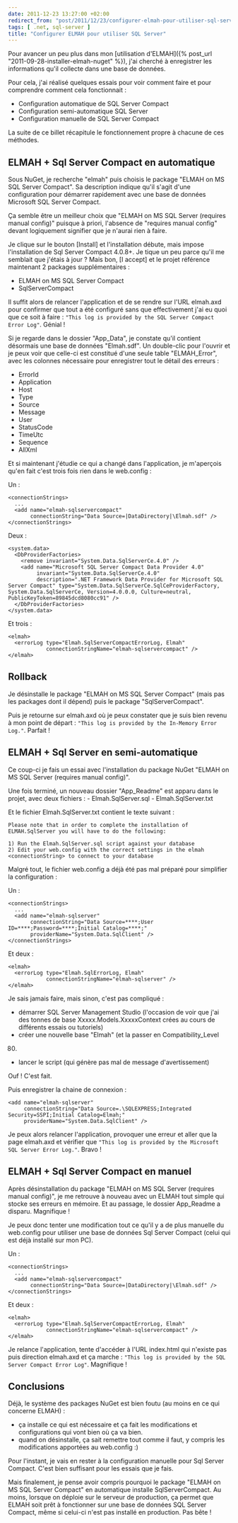 ```yaml
---
date: 2011-12-23 13:27:00 +02:00
redirect_from: "post/2011/12/23/configurer-elmah-pour-utiliser-sql-server"
tags: [ .net, sql-server ]
title: "Configurer ELMAH pour utiliser SQL Server"
---
```


Pour avancer un peu plus dans mon [utilisation d'ELMAH]({% post_url "2011-09-28-installer-elmah-nuget" %}), j'ai cherché à enregistrer les informations qu'il
collecte dans une base de données.

Pour cela, j'ai réalisé quelques essais pour voir comment faire et pour
comprendre comment cela fonctionnait :

* Configuration automatique de SQL Server Compact
* Configuration semi-automatique SQL Server
* Configuration manuelle de SQL Server Compact

La suite de ce billet récapitule le fonctionnement propre à chacune de ces
méthodes.

## ELMAH + Sql Server Compact en automatique

Sous NuGet, je recherche "elmah" puis choisis le package "ELMAH on MS SQL
Server Compact". Sa description indique qu'il s'agit d'une configuration pour
démarrer rapidement avec une base de données Microsoft SQL Server Compact.

Ça semble être un meilleur choix que "ELMAH on MS SQL Server (requires
manual config)" puisque à priori, l'absence de "requires manual config" devant
logiquement signifier que je n'aurai rien à faire.

Je clique sur le bouton [Install] et l'installation débute, mais impose
l'installation de Sql Server Compact 4.0.8+. Je tique un peu parce qu'il me
semblait que j'étais à jour ? Mais bon, [I accept] et le projet référence
maintenant 2 packages supplémentaires :

* ELMAH on MS SQL Server Compact
* SqlServerCompact

Il suffit alors de relancer l'application et de se rendre sur l'URL
elmah.axd pour confirmer que tout a été configuré sans que effectivement j'ai
eu quoi que ce soit à faire : `"This log is provided by the SQL
Server Compact Error Log"`. Génial !

Si je regarde dans le dossier "App_Data", je constate qu'il contient
désormais une base de données "Elmah.sdf". Un double-clic pour l'ouvrir et je
peux voir que celle-ci est constitué d'une seule table "ELMAH_Error", avec les
colonnes nécessaire pour enregistrer tout le détail des erreurs :

* ErrorId
* Application
* Host
* Type
* Source
* Message
* User
* StatusCode
* TimeUtc
* Sequence
* AllXml

Et si maintenant j'étudie ce qui a changé dans l'application, je m'aperçois
qu'en fait c'est trois fois rien dans le web.config :

Un :

```
<connectionStrings>
  ...
  <add name="elmah-sqlservercompact"
       connectionString="Data Source=|DataDirectory|\Elmah.sdf" />
</connectionStrings>
```

Deux :

```
<system.data>
  <DbProviderFactories>
    <remove invariant="System.Data.SqlServerCe.4.0" />
    <add name="Microsoft SQL Server Compact Data Provider 4.0"
         invariant="System.Data.SqlServerCe.4.0"
         description=".NET Framework Data Provider for Microsoft SQL Server Compact" type="System.Data.SqlServerCe.SqlCeProviderFactory, System.Data.SqlServerCe, Version=4.0.0.0, Culture=neutral, PublicKeyToken=89845dcd8080cc91" />
  </DbProviderFactories>
</system.data>
```

Et trois :

```
<elmah>
  <errorLog type="Elmah.SqlServerCompactErrorLog, Elmah"
            connectionStringName="elmah-sqlservercompact" />
</elmah>
```

## Rollback

Je désinstalle le package "ELMAH on MS SQL Server Compact" (mais pas les
packages dont il dépend) puis le package "SqlServerCompact".

Puis je retourne sur elmah.axd où je peux constater que je suis bien revenu
à mon point de départ : `"This log is provided by the In-Memory Error
Log."`. Parfait !

## ELMAH + Sql Server en semi-automatique

Ce coup-ci je fais un essai avec l'installation du package NuGet "ELMAH on
MS SQL Server (requires manual config)".

Une fois terminé, un nouveau dossier "App_Readme" est apparu dans le projet,
avec deux fichiers : - Elmah.SqlServer.sql - Elmah.SqlServer.txt

Et le fichier Elmah.SqlServer.txt contient le texte suivant :

```
Please note that in order to complete the installation of ELMAH.SqlServer you will have to do the following:

1) Run the Elmah.SqlServer.sql script against your database
2) Edit your web.config with the correct settings in the elmah <connectionString> to connect to your database
```

Malgré tout, le fichier web.config a déjà été pas mal préparé pour
simplifier la configuration :

Un :

```
<connectionStrings>
  ...
  <add name="elmah-sqlserver"
       connectionString="Data Source=****;User ID=****;Password=****;Initial Catalog=****;"
       providerName="System.Data.SqlClient" />
</connectionStrings>
```

Et deux :

```
<elmah>
  <errorLog type="Elmah.SqlErrorLog, Elmah"
            connectionStringName="elmah-sqlserver" />
</elmah>
```

Je sais jamais faire, mais sinon, c'est pas compliqué :

* démarrer SQL Server Management Studio (l'occasion de voir que j'ai des
tonnes de base Xxxxx.Models.XxxxxContext crées au cours de différents essais ou
tutoriels)
* créer une nouvelle base "Elmah" (et la passer en Compatibility_Level
80)
* lancer le script (qui génère pas mal de message d'avertissement)

Ouf ! C'est fait.

Puis enregistrer la chaine de connexion :

```
<add name="elmah-sqlserver"
     connectionString="Data Source=.\SQLEXPRESS;Integrated Security=SSPI;Initial Catalog=Elmah;"
     providerName="System.Data.SqlClient" />
```

Je peux alors relancer l'application, provoquer une erreur et aller que la
page elmah.axd et vérifier que `"This log is provided by the Microsoft SQL
Server Error Log."`. Bravo !

## ELMAH + Sql Server Compact en manuel

Après désinstallation du package "ELMAH on MS SQL Server (requires manual
config)", je me retrouve à nouveau avec un ELMAH tout simple qui stocke ses
erreurs en mémoire. Et au passage, le dossier App_Readme a disparu.
Magnifique !

Je peux donc tenter une modification tout ce qu'il y a de plus manuelle du
web.config pour utiliser une base de données Sql Server Compact (celui qui est
déjà installé sur mon PC).

Un :

```
<connectionStrings>
  ...
  <add name="elmah-sqlservercompact"
       connectionString="Data Source=|DataDirectory|\Elmah.sdf" />
</connectionStrings>
```

Et deux :

```
<elmah>
  <errorLog type="Elmah.SqlServerCompactErrorLog, Elmah"
            connectionStringName="elmah-sqlservercompact" />
</elmah>
```

Je relance l'application, tente d'accéder à l'URL index.html qui n'existe
pas puis direction elmah.axd et ça marche : `"This log is provided by
the SQL Server Compact Error Log"`. Magnifique !

## Conclusions

Déjà, le système des packages NuGet est bien foutu (au moins en ce qui
concerne ELMAH) :

* ça installe ce qui est nécessaire et ça fait les modifications et
configurations qui vont bien où ça va bien.
* quand on désinstalle, ça sait remettre tout comme il faut, y compris les
modifications apportées au web.config :)

Pour l'instant, je vais en rester à la configuration manuelle pour Sql
Server Compact. C'est bien suffisant pour les essais que je fais.

Mais finalement, je pense avoir compris pourquoi le package "ELMAH on MS SQL
Server Compact" en automatique installe SqlServerCompact. Au moins, lorsque on
déploie sur le serveur de production, ça permet que ELMAH soit prêt à
fonctionner sur une base de données SQL Server Compact, même si celui-ci n'est
pas installé en production. Pas bête !
